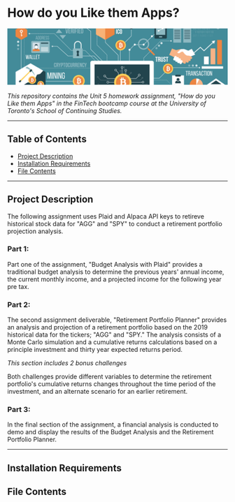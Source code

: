 # How do you Like them Apps?

![FTimage](Images/ft_image.png)

*This repository contains the Unit 5 homework assignment, "How do you Like them Apps"  in the FinTech bootcamp course at the University of Toronto's School of Continuing Studies.*

---

## Table of Contents

- [Project Description](#Project-Description)
- [Installation Requirements](#Installation-Requirements)
- [File Contents](#File-Contents)

---

## Project Description 

The following assignment uses Plaid and Alpaca API keys to retireve historical stock data for "AGG" and "SPY" to conduct a retirement portfolio projection analysis.

### Part 1:

Part one of the assignment, "Budget Analysis with Plaid" provides a traditional budget analysis to determine the previous years' annual income, the current monthly income, and a projected income for the following year pre tax.

### Part 2:

The second assignment deliverable, "Retirement Portfolio Planner" provides an analysis and projection of a retirement portfolio based on the 2019 historical data for the tickers; "AGG" and "SPY." The analysis consists of a Monte Carlo simulation and a cumulative returns calculations based on a principle investment and thirty year expected returns period. 

*This section includes 2 bonus challenges* 

Both challenges provide different variables to determine the retirement portfolio's cumulative returns changes throughout the time period of the investment, and an alternate scenario for an earlier retirement. 

### Part 3:

In the final section of the assignment, a financial analysis is conducted to demo and display the results of the Budget Analysis and the Retirement Portfolio Planner.

---

## Installation Requirements 

## File Contents 